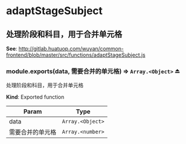 # adaptStageSubject

<a name="module_处理阶段和科目，用于合并单元格"></a>

## 处理阶段和科目，用于合并单元格
**See**: http://gitlab.huatuop.com/wuyan/common-frontend/blob/master/src/functions/adaptStageSubject.js  
<a name="exp_module_处理阶段和科目，用于合并单元格--module.exports"></a>

### module.exports(data, 需要合并的单元格) ⇒ <code>Array.&lt;Object&gt;</code> ⏏
处理阶段和科目，用于合并单元格

**Kind**: Exported function  

| Param | Type |
| --- | --- |
| data | <code>Array.&lt;Object&gt;</code> | 
| 需要合并的单元格 | <code>Array.&lt;number&gt;</code> | 

